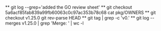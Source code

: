 ** git log --grep='added the GO review sheet'
** git checkout 5a6acf85fab839a99fb60063c0c97ac353b78c68
    cat pkg/OWNERS
** git checkout v1.25.0
    git rev-parse HEAD
** git tag | grep -c 'v0.'
** git log --merges v1.25.0 | grep 'Merge: ' | wc -l
